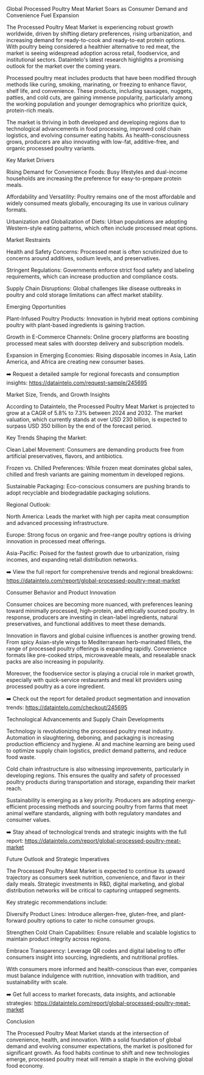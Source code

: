 Global Processed Poultry Meat Market Soars as Consumer Demand and Convenience Fuel Expansion

The Processed Poultry Meat Market is experiencing robust growth worldwide, driven by shifting dietary preferences, rising urbanization, and increasing demand for ready-to-cook and ready-to-eat protein options. With poultry being considered a healthier alternative to red meat, the market is seeing widespread adoption across retail, foodservice, and institutional sectors. Dataintelo's latest research highlights a promising outlook for the market over the coming years.

Processed poultry meat includes products that have been modified through methods like curing, smoking, marinating, or freezing to enhance flavor, shelf life, and convenience. These products, including sausages, nuggets, patties, and cold cuts, are gaining immense popularity, particularly among the working population and younger demographics who prioritize quick, protein-rich meals.

The market is thriving in both developed and developing regions due to technological advancements in food processing, improved cold chain logistics, and evolving consumer eating habits. As health-consciousness grows, producers are also innovating with low-fat, additive-free, and organic processed poultry variants.

Key Market Drivers

Rising Demand for Convenience Foods: Busy lifestyles and dual-income households are increasing the preference for easy-to-prepare protein meals.

Affordability and Versatility: Poultry remains one of the most affordable and widely consumed meats globally, encouraging its use in various culinary formats.

Urbanization and Globalization of Diets: Urban populations are adopting Western-style eating patterns, which often include processed meat options.

Market Restraints

Health and Safety Concerns: Processed meat is often scrutinized due to concerns around additives, sodium levels, and preservatives.

Stringent Regulations: Governments enforce strict food safety and labeling requirements, which can increase production and compliance costs.

Supply Chain Disruptions: Global challenges like disease outbreaks in poultry and cold storage limitations can affect market stability.

Emerging Opportunities

Plant-Infused Poultry Products: Innovation in hybrid meat options combining poultry with plant-based ingredients is gaining traction.

Growth in E-Commerce Channels: Online grocery platforms are boosting processed meat sales with doorstep delivery and subscription models.

Expansion in Emerging Economies: Rising disposable incomes in Asia, Latin America, and Africa are creating new consumer bases.

➡️ Request a detailed sample for regional forecasts and consumption insights:
https://dataintelo.com/request-sample/245695

Market Size, Trends, and Growth Insights

According to Dataintelo, the Processed Poultry Meat Market is projected to grow at a CAGR of 5.8% to 7.3% between 2024 and 2032. The market valuation, which currently stands at over USD 230 billion, is expected to surpass USD 350 billion by the end of the forecast period.

Key Trends Shaping the Market:

Clean Label Movement: Consumers are demanding products free from artificial preservatives, flavors, and antibiotics.

Frozen vs. Chilled Preferences: While frozen meat dominates global sales, chilled and fresh variants are gaining momentum in developed regions.

Sustainable Packaging: Eco-conscious consumers are pushing brands to adopt recyclable and biodegradable packaging solutions.

Regional Outlook:

North America: Leads the market with high per capita meat consumption and advanced processing infrastructure.

Europe: Strong focus on organic and free-range poultry options is driving innovation in processed meat offerings.

Asia-Pacific: Poised for the fastest growth due to urbanization, rising incomes, and expanding retail distribution networks.

➡️ View the full report for comprehensive trends and regional breakdowns:
https://dataintelo.com/report/global-processed-poultry-meat-market

Consumer Behavior and Product Innovation

Consumer choices are becoming more nuanced, with preferences leaning toward minimally processed, high-protein, and ethically sourced poultry. In response, producers are investing in clean-label ingredients, natural preservatives, and functional additives to meet these demands.

Innovation in flavors and global cuisine influences is another growing trend. From spicy Asian-style wings to Mediterranean herb-marinated fillets, the range of processed poultry offerings is expanding rapidly. Convenience formats like pre-cooked strips, microwaveable meals, and resealable snack packs are also increasing in popularity.

Moreover, the foodservice sector is playing a crucial role in market growth, especially with quick-service restaurants and meal kit providers using processed poultry as a core ingredient.

➡️ Check out the report for detailed product segmentation and innovation trends:
https://dataintelo.com/checkout/245695

Technological Advancements and Supply Chain Developments

Technology is revolutionizing the processed poultry meat industry. Automation in slaughtering, deboning, and packaging is increasing production efficiency and hygiene. AI and machine learning are being used to optimize supply chain logistics, predict demand patterns, and reduce food waste.

Cold chain infrastructure is also witnessing improvements, particularly in developing regions. This ensures the quality and safety of processed poultry products during transportation and storage, expanding their market reach.

Sustainability is emerging as a key priority. Producers are adopting energy-efficient processing methods and sourcing poultry from farms that meet animal welfare standards, aligning with both regulatory mandates and consumer values.

➡️ Stay ahead of technological trends and strategic insights with the full report:
https://dataintelo.com/report/global-processed-poultry-meat-market

Future Outlook and Strategic Imperatives

The Processed Poultry Meat Market is expected to continue its upward trajectory as consumers seek nutrition, convenience, and flavor in their daily meals. Strategic investments in R&D, digital marketing, and global distribution networks will be critical to capturing untapped segments.

Key strategic recommendations include:

Diversify Product Lines: Introduce allergen-free, gluten-free, and plant-forward poultry options to cater to niche consumer groups.

Strengthen Cold Chain Capabilities: Ensure reliable and scalable logistics to maintain product integrity across regions.

Embrace Transparency: Leverage QR codes and digital labeling to offer consumers insight into sourcing, ingredients, and nutritional profiles.

With consumers more informed and health-conscious than ever, companies must balance indulgence with nutrition, innovation with tradition, and sustainability with scale.

➡️ Get full access to market forecasts, data insights, and actionable strategies:
https://dataintelo.com/report/global-processed-poultry-meat-market

Conclusion

The Processed Poultry Meat Market stands at the intersection of convenience, health, and innovation. With a solid foundation of global demand and evolving consumer expectations, the market is positioned for significant growth. As food habits continue to shift and new technologies emerge, processed poultry meat will remain a staple in the evolving global food economy.

